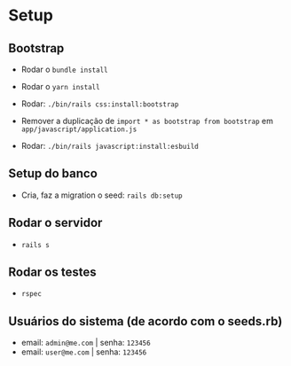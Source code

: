 # Setup

## Bootstrap

* Rodar o `bundle install`

* Rodar o `yarn install`

* Rodar: `./bin/rails css:install:bootstrap`

* Remover a duplicação de `import * as bootstrap from bootstrap` em `app/javascript/application.js`

* Rodar: `./bin/rails javascript:install:esbuild`

## Setup do banco

* Cria, faz a migration o seed: `rails db:setup`

## Rodar o servidor

* `rails s`

## Rodar os testes

* `rspec`

## Usuários do sistema (de acordo com o seeds.rb)

* email: `admin@me.com` | senha: `123456`
* email: `user@me.com` | senha: `123456`